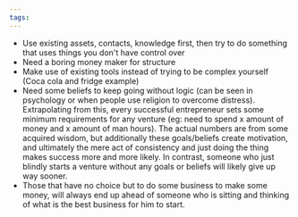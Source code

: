 ```yaml
---
tags:
---
```


- Use existing assets, contacts, knowledge first, then try to do something that uses things you don't have control over
- Need a boring money maker for structure
- Make use of existing tools instead of trying to be complex yourself (Coca cola and fridge example)
- Need some beliefs to keep going without logic (can be seen in psychology or when people use religion to overcome distress). Extrapolating from this, every successful entrepreneur sets some minimum requirements for any venture (eg: need to spend x amount of money and x amount of man hours). The actual numbers are from some acquired wisdom, but additionally these goals/beliefs create motivation, and ultimately the mere act of consistency and just doing the thing makes success more and more likely. In contrast, someone who just blindly starts a venture without any goals or beliefs will likely give up way sooner.
- Those that have no choice but to do some business to make some money, will always end up ahead of someone who is sitting and thinking of what is the best business for him to start.